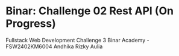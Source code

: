 # Binar: Challenge 02 Rest API (On Progress)
Fullstack Web Development Challenge 3 Binar Academy - FSW2402KM6004 Andhika Rizky Aulia  

